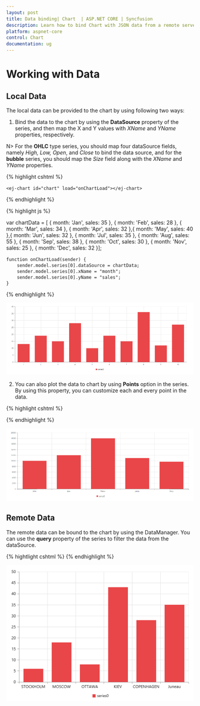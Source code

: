 ```yaml
---
layout: post
title: Data binding| Chart  | ASP.NET CORE | Syncfusion
description: Learn how to bind Chart with JSON data from a remote server or locally in client browser.
platform: aspnet-core
control: Chart
documentation: ug
---
```


# Working with Data

## Local Data

The local data can be provided to the chart by using following two ways:

1. Bind the data to the chart by using the **DataSource** property of the series, and then map the X and Y values with *XName* and *YName* properties, respectively.

N> For the **OHLC** type series, you should map four dataSource fields, namely *High, Low, Open*, and *Close* to bind the data source, and for the **bubble** series, you should map the *Size* field along with the *XName* and *YName* properties. 


{% highlight cshtml %}

    <ej-chart id="chart" load="onChartLoad"></ej-chart>

{% endhighlight %}

{% highlight js %}

var chartData = [
          { month: 'Jan', sales: 35 }, { month: 'Feb', sales: 28 },  { month: 'Mar', sales: 34 },
          { month: 'Apr', sales: 32 },{ month: 'May', sales: 40 },{ month: 'Jun', sales: 32 },
          { month: 'Jul', sales: 35 },  { month: 'Aug', sales: 55 }, { month: 'Sep', sales: 38 },
          { month: 'Oct', sales: 30 }, { month: 'Nov', sales: 25 }, { month: 'Dec', sales: 32 }];
          
    function onChartLoad(sender) {
        sender.model.series[0].dataSource = chartData;
        sender.model.series[0].xName = "month";
        sender.model.series[0].yName = "sales";
    }
   
{% endhighlight %}

![](Working-with-Data_images/Working-with-Data_img1.png)


2. You can also plot the data to chart by using **Points** option in the series. By using this property, you can customize each and every point in the data.

{% highlight cshtml %}

<ej-chart id="chart">
    <e-chart-series>
        <e-series>
            <e-points>
                <e-point x="John" y="10000"></e-point>
                <e-point x="Jake" y="12000"></e-point>
                <e-point x="Petter" y="18000"></e-point>
                <e-point x="James" y="11000"></e-point>
                <e-point x="Mary" y="9700"></e-point>
            </e-points>
        </e-series>
    </e-chart-series>
</ej-chart>

{% endhighlight %}

![](Working-with-Data_images/Working-with-Data_img2.png)

## Remote Data

The remote data can be bound to the chart by using the DataManager. You can use the **query** property of the series to filter the data from the dataSource.

{% hightlight cshtml %}
    <ej-chart id="container">
            <e-chart-series>
                <e-series type="Column" query="ej.Query().from('Orders').take(10)" x-name="ShipCity" y-name="Freight" >
                    <e-datamanager url="http://mvc.syncfusion.com/Services/Northwnd.svc/" cross-domain="true"></e-datamanager>
                </e-series>
            </e-chart-series>
        </ej-chart>
{% endhighlight %}

![](Working-with-Data_images/Working-with-Data_img3.png)
